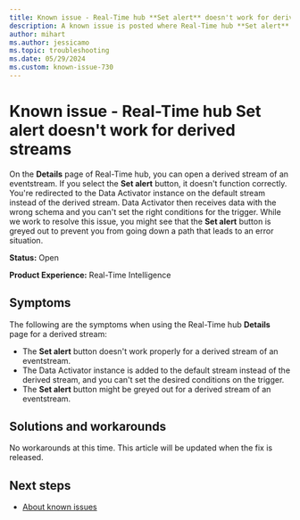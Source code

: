 ```yaml
---
title: Known issue - Real-Time hub **Set alert** doesn't work for derived streams
description: A known issue is posted where Real-Time hub **Set alert** doesn't work for derived streams.
author: mihart
ms.author: jessicamo
ms.topic: troubleshooting  
ms.date: 05/29/2024
ms.custom: known-issue-730
---
```


# Known issue - Real-Time hub **Set alert** doesn't work for derived streams

On the **Details** page of Real-Time hub, you can open a derived stream of an eventstream. If you select the **Set alert** button, it doesn't function correctly. You're redirected to the Data Activator instance on the default stream instead of the derived stream. Data Activator then receives data with the wrong schema and you can't set the right conditions for the trigger. While we work to resolve this issue, you might see that the **Set alert** button is greyed out to prevent you from going down a path that leads to an error situation.

**Status:** Open

**Product Experience:** Real-Time Intelligence

## Symptoms

The following are the symptoms when using the Real-Time hub **Details** page for a derived stream:

 - The **Set alert** button doesn't work properly for a derived stream of an eventstream.
 - The Data Activator instance is added to the default stream instead of the derived stream, and you can't set the desired conditions on the trigger.
 - The **Set alert** button might be greyed out for a derived stream of an eventstream.

## Solutions and workarounds

No workarounds at this time. This article will be updated when the fix is released.

## Next steps

- [About known issues](https://support.fabric.microsoft.com/known-issues)
